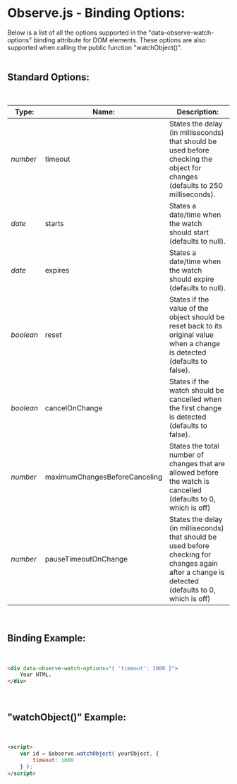 # Observe.js - Binding Options:

Below is a list of all the options supported in the "data-observe-watch-options" binding attribute for DOM elements.  These options are also supported when calling the public function "watchObject()".
<br>
<br>


## Standard Options:
<br/>

| Type: | Name: | Description: |
| --- | --- | --- |
| *number* | timeout | States the delay (in milliseconds) that should be used before checking the object for changes (defaults to 250 milliseconds). |
| *date* | starts | States a date/time when the watch should start (defaults to null). |
| *date* | expires | States a date/time when the watch should expire (defaults to null). |
| *boolean* | reset | States if the value of the object should be reset back to its original value when a change is detected (defaults to false). |
| *boolean* | cancelOnChange | States if the watch should be cancelled when the first change is detected (defaults to false). |
| *number* | maximumChangesBeforeCanceling | States the total number of changes that are allowed before the watch is cancelled (defaults to 0, which is off) |
| *number* | pauseTimeoutOnChange | States the delay (in milliseconds) that should be used before checking for changes again after a change is detected (defaults to 0, which is off) |
<br/>


## Binding Example:
<br/>

```markdown
<div data-observe-watch-options="{ 'timeout': 1000 }">
    Your HTML.
</div>
```

<br/>


## "watchObject()" Example:
<br/>

```markdown
<script> 
    var id = $observe.watchObject( yourObject, {
        timeout: 1000
    } );
</script>
```